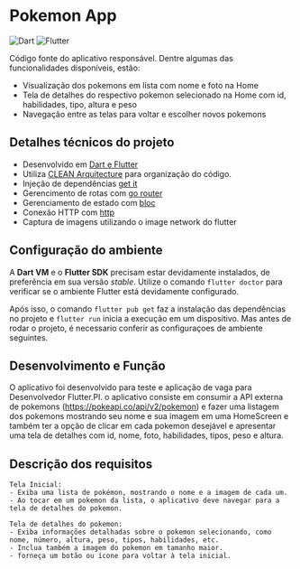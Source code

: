 # Pokemon App

![Dart](https://img.shields.io/badge/dart-%230175C2.svg?style=for-the-badge&logo=dart&logoColor=white)
![Flutter](https://img.shields.io/badge/Flutter-%2302569B.svg?style=for-the-badge&logo=Flutter&logoColor=white)

Código fonte do aplicativo responsável. Dentre algumas das funcionalidades disponíveis, estão:

- Visualização dos pokemons em lista com nome e foto na Home
- Tela de detalhes do respectivo pokemon selecionado na Home com id, habilidades, tipo, altura e peso
- Navegação entre as telas para voltar e escolher novos pokemons

## Detalhes técnicos do projeto

- Desenvolvido em [Dart e Flutter](https://flutter.dev/)
- Utiliza [CLEAN Arquitecture](docs/adr/0001-clean-architecture.md) para organização do código.
- Injeção de dependências [get it](https://pub.dev/packages/get_it)
- Gerencimento de rotas com [go router](https://pub.dev/packages/go_router)
- Gerenciamento de estado com [bloc](https://pub.dev/packages/bloc)
- Conexão HTTP com [http](https://pub.dev/packages/http)
- Captura de imagens utilizando o image network do flutter

## Configuração do ambiente

A **Dart VM** e o **Flutter SDK** precisam estar devidamente instalados, de preferência em sua versão _stable_. Utilize o comando `flutter doctor` para verificar se o ambiente Flutter está devidamente configurado.

Após isso, o comando `flutter pub get` faz a instalação das dependências no projeto e `flutter run` inicia a execução em um dispositivo. Mas antes de rodar o projeto, é necessario conferir as configuraçoes de ambiente seguintes.

## Desenvolvimento e Função

O aplicativo foi desenvolvido para teste e aplicação de vaga para Desenvolvedor Flutter.Pl. o aplicativo consiste em consumir a API externa de pokemons (https://pokeapi.co/api/v2/pokemon) e fazer uma listagem dos pokemons mostrando seu nome e sua imagem em uma HomeScreen e também ter a opção de clicar em cada pokemon desejável e apresentar uma tela de detalhes com id, nome, foto, habilidades, tipos, peso e altura.

## Descrição dos requisitos

    Tela Inicial:
    - Exiba uma lista de pokémon, mostrando o nome e a imagem de cada um.
    - Ao tocar em um pokemon da lista, o aplicativo deve navegar para a tela de detalhes do pokemon.

    Tela de detalhes do pokemon:
    - Exiba informações detalhadas sobre o pokemon selecionando, como nome, número, altura, peso, tipos, habilidades, etc.
    - Inclua também a imagem do pokemon em tamanho maior.
    - forneça um botão ou ícone para voltar à tela inicial.
